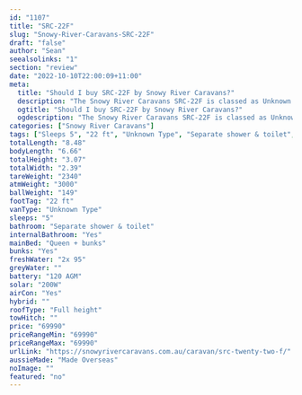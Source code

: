 ```yaml
---
id: "1107"
title: "SRC-22F"
slug: "Snowy-River-Caravans-SRC-22F"
draft: "false"
author: "Sean"
seealsolinks: "1"
section: "review"
date: "2022-10-10T22:00:09+11:00"
meta:
  title: "Should I buy SRC-22F by Snowy River Caravans?"
  description: "The Snowy River Caravans SRC-22F is classed as Unknown Type, and sleeps 5 people. It is Made Overseas and comes in at 22 ft. It generally has Separate shower & toilet."
  ogtitle: "Should I buy SRC-22F by Snowy River Caravans?"
  ogdescription: "The Snowy River Caravans SRC-22F is classed as Unknown Type, and sleeps 5 people. It is Made Overseas and comes in at 22 ft. It generally has Separate shower & toilet."
categories: ["Snowy River Caravans"]
tags: ["Sleeps 5", "22 ft", "Unknown Type", "Separate shower & toilet", "Full height", "60 - 70k"]
totalLength: "8.48"
bodyLength: "6.66"
totalHeight: "3.07"
totalWidth: "2.39"
tareWeight: "2340"
atmWeight: "3000"
ballWeight: "149"
footTag: "22 ft"
vanType: "Unknown Type"
sleeps: "5"
bathroom: "Separate shower & toilet"
internalBathroom: "Yes"
mainBed: "Queen + bunks"
bunks: "Yes"
freshWater: "2x 95"
greyWater: ""
battery: "120 AGM"
solar: "200W"
airCon: "Yes"
hybrid: ""
roofType: "Full height"
towHitch: ""
price: "69990"
priceRangeMin: "69990"
priceRangeMax: "69990"
urlLink: "https://snowyrivercaravans.com.au/caravan/src-twenty-two-f/"
aussieMade: "Made Overseas"
noImage: ""
featured: "no"
---
```

